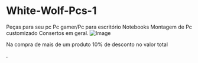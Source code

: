 # White-Wolf-Pcs-1
Peças para seu pc Pc gamer/Pc para escritório Notebooks Montagem de Pc customizado Consertos em geral.
![Image](https://user-images.githubusercontent.com/115032709/197645313-e07ee6a6-4165-44ba-a5a9-2df5e533756f.jpg)

Na compra de mais de um produto 10% de desconto no valor total



































.
